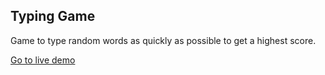 ## Typing Game

Game to type random words as quickly as possible to get a highest score.

[Go to live demo](https://typing-game-ivory.vercel.app/)
